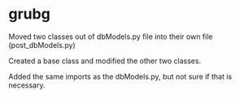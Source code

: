 # grubg



Moved two classes out of dbModels.py file into their own file (post_dbModels.py)

Created a base class and modified the other two classes.

Added the same imports as the dbModels.py, but not sure if that is necessary. 
